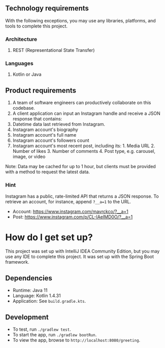 ## Technology requirements

With the following exceptions, you may use any libraries, platforms, and tools to complete this project.

### Architecture

1. REST (Representational State Transfer)

### Languages

1. Kotlin or Java

## Product requirements

1. A team of software engineers can productively collaborate on this codebase.
2. A client application can input an Instagram handle and receive a JSON response that contains:
  1. Datetime data last retrieved from Instagram.
  2. Instagram account's biography
  3. Instagram account's full name
  4. Instagram account's followers count
  5. Instagram account's most recent post, including its:
    1. Media URL
    2. Number of likes
    3. Number of comments
    4. Post type, e.g. carousel, image, or video

Note: Data may be cached for up to 1 hour, but clients must be provided with a method to request the latest data.

### Hint

Instagram has a public, rate-limited API that returns a JSON response. To retrieve an account, for instance, append `?__a=1` to the URL.

- Account: https://www.instagram.com/mavrckco/?__a=1
- Post: https://www.instagram.com/p/CL-IAeIMD0O/?__a=1

# How do I get set up?

This project was set up with IntelliJ IDEA Community Edition, but you may use any IDE to complete this project. It was set up with the Spring Boot framework.

## Dependencies
* Runtime: Java 11
* Language: Kotlin 1.4.31
* Application: See `build.gradle.kts`.

## Development
* To test, run `./gradlew test`.
* To start the app, run `./gradlew bootRun`.
* To view the app, browse to `http://localhost:8080/greeting`.
